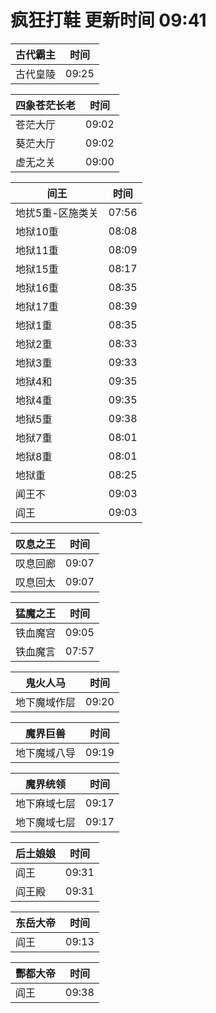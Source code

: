 # 疯狂打鞋 更新时间 09:41

| 古代霸主   | 时间    |
|--------|-------|
| 古代皇陵 | 09:25 |

| 四象苍茫长老   | 时间    |
|--------|-------|
| 苍茫大厅 | 09:02 |
| 葵茫大厅 | 09:02 |
| 虚无之关 | 09:00 |

| 间王   | 时间    |
|--------|-------|
| 地扰5重-区施类关 | 07:56 |
| 地狱10重 | 08:08 |
| 地狱11重 | 08:09 |
| 地狱15重 | 08:17 |
| 地狱16重 | 08:35 |
| 地狱17重 | 08:39 |
| 地狱1重 | 08:35 |
| 地狱2重 | 08:33 |
| 地狱3重 | 09:33 |
| 地狱4和 | 09:35 |
| 地狱4重 | 09:35 |
| 地狱5重 | 09:38 |
| 地狱7重 | 08:01 |
| 地狱8重 | 08:01 |
| 地狱重 | 08:25 |
| 闻王不 | 09:03 |
| 阎王 | 09:03 |

| 叹息之王   | 时间    |
|--------|-------|
| 叹息回廊 | 09:07 |
| 叹息回太 | 09:07 |

| 猛魔之王   | 时间    |
|--------|-------|
| 铁血魔宫 | 09:05 |
| 铁血魔言 | 07:57 |

| 鬼火人马   | 时间    |
|--------|-------|
| 地下魔域作层 | 09:20 |

| 魔界巨兽   | 时间    |
|--------|-------|
| 地下魔域八导 | 09:19 |

| 魔界统领   | 时间    |
|--------|-------|
| 地下麻域七层 | 09:17 |
| 地下魔域七层 | 09:17 |

| 后土娘娘   | 时间    |
|--------|-------|
| 阎王 | 09:31 |
| 阎王殿 | 09:31 |

| 东岳大帝   | 时间    |
|--------|-------|
| 阎王 | 09:13 |

| 酆都大帝   | 时间    |
|--------|-------|
| 阎王 | 09:38 |